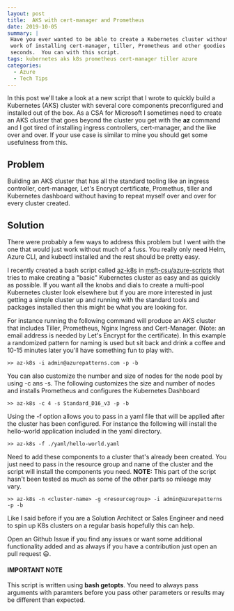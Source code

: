 ```yaml
---
layout: post
title:  AKS with cert-manager and Prometheus
date: 2019-10-05
summary: |
 Have you ever wanted to be able to create a Kubernetes cluster without all the
 work of installing cert-manager, tiller, Prometheus and other goodies in
 seconds.  You can with this script.
tags: kubernetes aks k8s prometheus cert-manager tiller azure
categories:
  - Azure
  - Tech Tips
---
```

In this post we'll take a look at a new script that I wrote to quickly
build a Kubernetes (AKS) cluster with several core components preconfigured and
installed out of the box.  As a CSA for Microsoft I sometimes need to create an
AKS cluster that goes beyond the cluster you get with the __az__ command
and I got tired of installing ingress controllers, cert-manager, and the like
over and over.  If your use case is similar to mine you should get some usefulness from
this.

## Problem
Building an AKS cluster that has all the standard tooling like an ingress
controller, cert-manager, Let's Encrypt certificate, Promethus, tiller and
Kubernetes dashboard without having to repeat myself over and over for every
cluster created.

## Solution 
There were probably a few ways to address this problem but I went with the one
that would just work without much of a fuss.  You really only need Helm, Azure
CLI, and kubectl installed and the rest should be pretty easy.  

I recently created a bash script called
[az-k8s](https://github.com/msft-csu/azure-scripts/blob/master/iaas/az-k8s) in
[msft-csu/azure-scripts](https://github.com/msft-csu/azure-scripts) that
tries to make creating a "basic" Kubernetes cluster as easy and as quickly as
possible.  If you want all the knobs and dials to create a multi-pool Kubernetes
cluster look elsewhere but if you are more interested in just getting a simple
cluster up and running with the standard tools and packages installed then this
might be what you are looking for.

For instance running the following command will produce an AKS cluster that
includes Tiller, Prometheus, Nginx Ingress and Cert-Manager. (Note: an email
address is needed by Let's Encrypt for the certificate).  In this example a
randomized pattern for naming is used but sit back and drink a coffee and 10-15 minutes
later you'll have something fun to play with.

```terminal
>> az-k8s -i admin@azurepatterns.com -p -b
```

You can also customize the number and size of nodes for the node pool by using
-c ans -s. The following customizes the size and number of nodes and installs
Prometheus and configures the Kubernetes Dashboard

```terminal
>> az-k8s -c 4 -s Standard_D16_v3 -p -b
```

Using the -f option allows you to pass in a yaml file that will be applied after
the cluster has been configured. For instance the following will install the
hello-world application included in the yaml directory.

```terminal
>> az-k8s -f ./yaml/hello-world.yaml
```

Need to add these components to a cluster that's already been created.  You just
need to pass in the resource group and name of the cluster and the script will
install the components you need.  __NOTE:__  This part of the script hasn't been
tested as much as some of the other parts so mileage may vary.

```terminal
>> az-k8s -n <cluster-name> -g <resourcegroup> -i admin@azurepatterns -p -b
```

Like I said before if you are a Solution Architect or Sales Engineer and need to
spin up K8s clusters on a regular basis hopefully this can help.  

Open an Github Issue if you find any issues or want some additional
functionality added and as always if you have a contribution just open an pull
request  :smiley:.

#### IMPORTANT NOTE
This script is written using __bash getopts__.  You need to always pass arguments with
paramters before you pass other parameters or results may be different than
expected.


